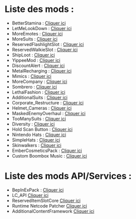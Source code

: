# Liste des mods :
- BetterStamina : [Cliquer ici](https://thunderstore.io/c/lethal-company/p/FlipMods/BetterStamina/)
- LetMeLookDown : [Cliquer ici](https://thunderstore.io/c/lethal-company/p/FlipMods/LetMeLookDown/)
- MoreEmotes : [Cliquer ici](https://thunderstore.io/c/lethal-company/p/Sligili/More_Emotes/)
- MoreSuits : [Cliquer ici](https://thunderstore.io/c/lethal-company/p/x753/More_Suits/)
- ReservedFlashlightSlot : [Cliquer ici](https://thunderstore.io/c/lethal-company/p/FlipMods/ReservedFlashlightSlot/)
- ReservedWalkieSlot : [Cliquer ici](https://thunderstore.io/c/lethal-company/p/FlipMods/ReservedWalkieSlot/)
- ShipLoot : [Cliquer ici](https://thunderstore.io/c/lethal-company/p/tinyhoot/ShipLoot/)
- YippeeMod : [Cliquer ici](https://thunderstore.io/c/lethal-company/p/sunnobunno/YippeeMod/)
- DiscountAlert : [Cliquer ici](https://thunderstore.io/c/lethal-company/p/akechii/DiscountAlert/)
- MetalRecharging : [Cliquer ici](https://thunderstore.io/c/lethal-company/p/Bobbie/MetalRecharging/)
- Mimics : [Cliquer ici](https://thunderstore.io/c/lethal-company/p/x753/Mimics/)
- MoreCompany : [Cliquer ici](https://thunderstore.io/c/lethal-company/p/notnotnotswipez/MoreCompany/)
- Sombrero : [Cliquer ici](https://thunderstore.io/c/lethal-company/p/FluxTeam/Sombrero/)
- LethalFashion : [Cliquer ici](https://thunderstore.io/c/lethal-company/p/BatTeam/LethalFashion/)
- AdditionalSuits : [Cliquer ici](https://thunderstore.io/c/lethal-company/p/AlexCodesGames/AdditionalSuits/)
- Corporate_Restructure : [Cliquer ici](https://thunderstore.io/c/lethal-company/p/Jamil/Corporate_Restructure/)
- Helmet_Cameras : [Cliquer ici](https://thunderstore.io/c/lethal-company/p/RickArg/Helmet_Cameras/)
- MaskedEnemyOverhaul : [Cliquer ici](https://thunderstore.io/c/lethal-company/p/HomelessGinger/MaskedEnemyOverhaul/)
- TooManySuits : [Cliquer ici](https://thunderstore.io/c/lethal-company/p/Verity/TooManySuits/)
- Diversity : [Cliquer ici](https://thunderstore.io/c/lethal-company/p/IntegrityChaos/Diversity/)
- Hold Scan Button : [Cliquer ici](https://thunderstore.io/c/lethal-company/p/FutureSavior/Hold_Scan_Button/)
- Nintendo Hats : [Cliquer ici](https://thunderstore.io/c/lethal-company/p/Luigi/Nintendo_Hats/)
- SimpleHats : [Cliquer ici](https://thunderstore.io/c/lethal-company/p/fonnymunkey/SimpleHats/)
- Skinwalkers : [Cliquer ici](https://thunderstore.io/c/lethal-company/p/RugbugRedfern/Skinwalkers/)
- EmberCosmeticsPack : [Cliquer ici](https://thunderstore.io/c/lethal-company/p/TombEmber/EmberCosmeticsPack/)
- Custom Boombox Music : [Cliquer ici](https://thunderstore.io/c/lethal-company/p/Steven/Custom_Boombox_Music/)

# Liste des mods API/Services :
- BepInExPack : [Cliquer ici](https://thunderstore.io/c/lethal-company/p/BepInEx/BepInExPack/)
- LC_API [Cliquer ici](https://thunderstore.io/c/lethal-company/p/2018/LC_API/)
- ReservedItemSlotCore [Cliquer ici](https://thunderstore.io/c/lethal-company/p/FlipMods/ReservedItemSlotCore/)
- Runtime Netcode Patcher [Cliquer ici](https://thunderstore.io/c/lethal-company/p/Ozone/Runtime_Netcode_Patcher/)
- AdditionalContentFramework [Cliquer ici](https://thunderstore.io/c/lethal-company/p/AlexCodesGames/AdditionalContentFramework/)
